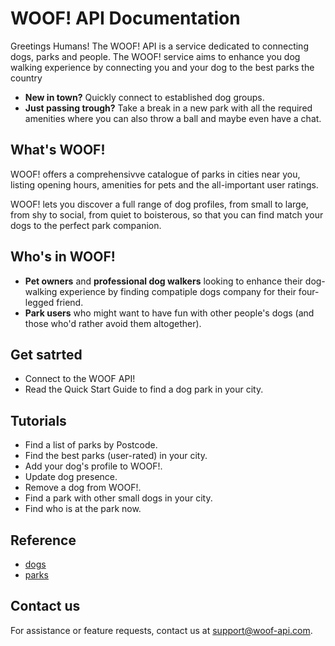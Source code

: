 # WOOF! API Documentation
Greetings Humans! The WOOF! API is a service dedicated to connecting dogs, parks and people.
The WOOF! service aims to enhance you dog walking experience by connecting you and your dog to the best parks the country
* **New in town?** Quickly connect to established dog groups.
* **Just passing trough?** Take a break in a new park with all the required amenities where you can also throw a ball and maybe even have a chat.

## What's WOOF!
WOOF! offers a comprehensivve catalogue of parks in cities near you, listing opening hours, amenities for pets and the all-important user ratings. 

WOOF! lets you discover a full range of dog profiles, from small to large, from shy to social, from quiet to boisterous, so that you can find match your dogs to the perfect park companion.

## Who's in WOOF!
* **Pet owners** and **professional dog walkers** looking to enhance their dog-walking experience by finding compatiple dogs company for their four-legged friend.
* **Park users** who might want to have fun with other people's dogs (and those who'd rather avoid them altogether).

## Get satrted
* Connect to the WOOF API!
* Read the Quick Start Guide to find a dog park in your city.

## Tutorials
* Find a list of parks by Postcode.
* Find the best parks (user-rated) in your city.
* Add your dog's profile to WOOF!.
* Update dog presence.
* Remove a dog from WOOF!.
* Find a park with other small dogs in your city.
* Find who is at the park now.

## Reference
* [dogs](dog-ref.md)
* [parks](park-ref.md)

## Contact us
For assistance or feature requests, contact us at [support@woof-api.com](mailto:support@woof-api.com).
